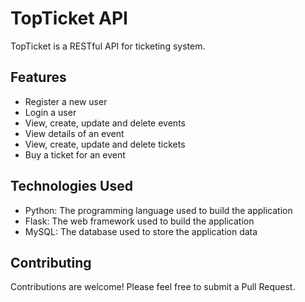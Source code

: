 # TopTicket API

TopTicket is a RESTful API for ticketing system.

## Features

- Register a new user
- Login a user
- View, create, update and delete events
- View details of an event
- View, create, update and delete tickets
- Buy a ticket for an event

## Technologies Used

- Python: The programming language used to build the application
- Flask: The web framework used to build the application
- MySQL: The database used to store the application data

## Contributing

Contributions are welcome! Please feel free to submit a Pull Request.
